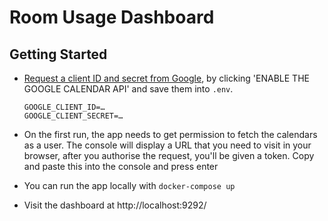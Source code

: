 # Room Usage Dashboard

## Getting Started

 - [Request a client ID and secret from Google](https://developers.google.com/calendar/quickstart/ruby),
    by clicking 'ENABLE THE GOOGLE CALENDAR API' and save them into `.env`.

     ```
     GOOGLE_CLIENT_ID=…
     GOOGLE_CLIENT_SECRET=…
     ```
 - On the first run, the app needs to get permission to fetch the calendars as a
     user. The console will display a URL that you need to visit in your
     browser, after you authorise the request, you'll be given a token. Copy and
     paste this into the console and press enter
 - You can run the app locally with `docker-compose up`
 - Visit the dashboard at http://localhost:9292/
